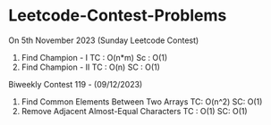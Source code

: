 # Leetcode-Contest-Problems
On 5th November 2023 (Sunday Leetcode Contest)
1. Find Champion - I
TC : O(n*m)
Sc : O(1)
2. Find Champion - II
TC : O(n)
SC : O(1)

Biweekly Contest 119 - (09/12/2023)
   1. Find Common Elements Between Two Arrays
      TC: O(n^2)
      SC: O(1)
   2. Remove Adjacent Almost-Equal Characters
      TC : O(1)
      SC: O(1)
